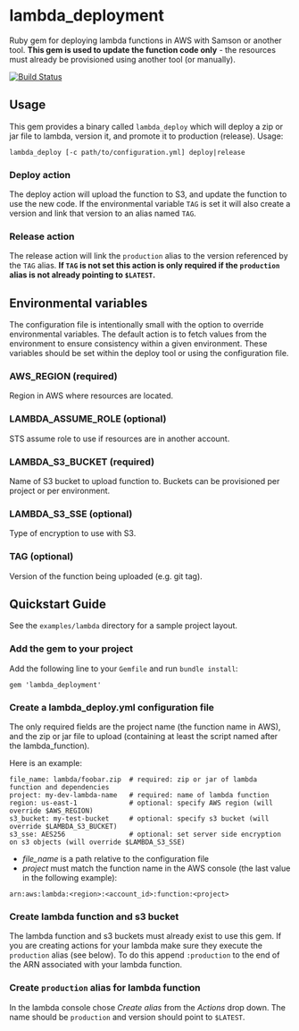 # lambda_deployment
Ruby gem for deploying lambda functions in AWS with Samson or another tool.
**This gem is used to update the function code only** - the resources must
already be provisioned using another tool (or manually).

[![Build Status](https://travis-ci.com/zendesk/lambda_deployment.svg?token=8kxmjYYTYq1D9GQHxJyb&branch=master)](https://travis-ci.com/zendesk/lambda_deployment)

## Usage
This gem provides a binary called `lambda_deploy` which will deploy a zip or
jar file to lambda, version it, and promote it to production (release).
Usage:
```
lambda_deploy [-c path/to/configuration.yml] deploy|release
```

### Deploy action
The deploy action will upload the function to S3, and update the function to
use the new code. If the environmental variable `TAG` is set it will also
create a version and link that version to an alias named `TAG`.

### Release action
The release action will link the `production` alias to the version referenced
by the `TAG` alias. **If `TAG` is not set this action is only required if the
`production` alias is not already pointing to `$LATEST`.**

## Environmental variables
The configuration file is intentionally small with the option to override
environmental variables. The default action is to fetch values from the
environment to ensure consistency within a given environment. These variables
should be set within the deploy tool or using the configuration file.

### AWS_REGION (required)
Region in AWS where resources are located.

### LAMBDA_ASSUME_ROLE (optional)
STS assume role to use if resources are in another account.

### LAMBDA_S3_BUCKET (required)
Name of S3 bucket to upload function to. Buckets can be provisioned per project
or per environment.

### LAMBDA_S3_SSE (optional)
Type of encryption to use with S3.

### TAG (optional)
Version of the function being uploaded (e.g. git tag).

## Quickstart Guide
See the `examples/lambda` directory for a sample project layout.

### Add the gem to your project
Add the following line to your `Gemfile` and run `bundle install`:
```
gem 'lambda_deployment'
```

### Create a lambda_deploy.yml configuration file
The only required fields are the project name (the function name in AWS), and
the zip or jar file to upload (containing at least the script named after the
lambda_function).

Here is an example:
```
file_name: lambda/foobar.zip  # required: zip or jar of lambda function and dependencies
project: my-dev-lambda-name   # required: name of lambda function
region: us-east-1             # optional: specify AWS region (will override $AWS_REGION)
s3_bucket: my-test-bucket     # optional: specify s3 bucket (will override $LAMBDA_S3_BUCKET)
s3_sse: AES256                # optional: set server side encryption on s3 objects (will override $LAMBDA_S3_SSE)
```

* *file_name* is a path relative to the configuration file
* *project* must match the function name in the AWS console (the last value in
the following example):
```
arn:aws:lambda:<region>:<account_id>:function:<project>
```

### Create lambda function and s3 bucket
The lambda function and s3 buckets must already exist to use this gem. If you
are creating actions for your lambda make sure they execute the `production`
alias (see below). To do this append `:production` to the end of the ARN
associated with your lambda function.

### Create `production` alias for lambda function
In the lambda console chose *Create alias* from the *Actions* drop down. The
name should be `production` and version should point to `$LATEST`.
